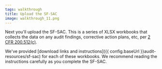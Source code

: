 ```yaml
---
tags: walkthrough
title: Upload the SF-SAC
image: walkthrough_11.png
---
```


Next you'll upload the SF-SAC. This is a series of XLSX workbooks that collects the data on any audit findings, corrective action plans, etc, per [2 CFR 200.512(c)](https://www.ecfr.gov/current/title-2/part-200/subpart-F#p-200.512(c)).

We've provided [download links and instructions]({{ config.baseUrl }}audit-resources/sf-sac) for each of these workbooks. We recommend reading the instructions carefully as you complete the SF-SAC.
